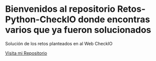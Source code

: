 # Bienvenidos al repositorio Retos-Python-CheckIO donde encontras varios que ya fueron solucionados

Solución de los retos planteados en al Web CheckIO

[Visita mi Repositorio](http://www.google.com)
